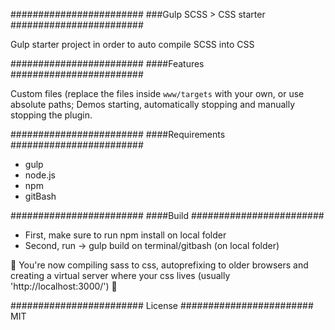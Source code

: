 ########################
###Gulp SCSS > CSS starter
########################

Gulp starter project in order to auto compile SCSS into CSS

########################
####Features
########################

Custom files (replace the files inside `www/targets` with your own, or use absolute paths;
Demos starting, automatically stopping and manually stopping the plugin.

########################
####Requirements
########################

* gulp
* node.js
* npm
* gitBash

########################
####Build
########################

* First, make sure to run npm install on local folder
* Second, run -> gulp build on terminal/gitbash (on local folder)

:tada:
You're now compiling sass to css, autoprefixing to older browsers and creating a virtual server where your css lives (usually 'http://localhost:3000/')
:tada:
 
########################
License
########################
MIT